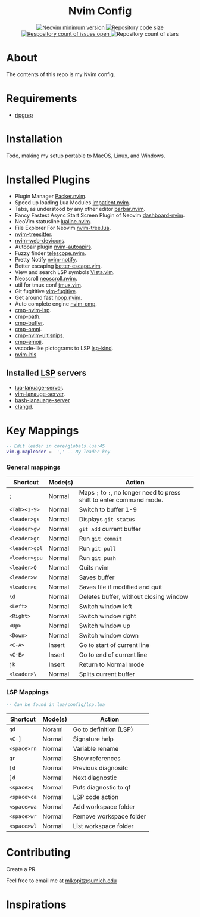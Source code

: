 <div align="center">
  <h1>Nvim Config</h1>
  <a href="https://github.com/neovim/neovim/releases/tag/stable">
    <img 
      src="https://img.shields.io/badge/Neovim-0.8.0-blueviolet.svg?style=flat-square&logo=Neovim&logoColor=green" 
      alt="Neovim minimum version"/>
  </a>
  <a>
    <img 
      src="https://img.shields.io/github/languages/code-size/maxkopitz/nvim-config" 
      alt="Repository code size" />
  </a>
  <a href="https://github.com/maxkopitz/nvim-config/">
    <img 
      src="https://img.shields.io/github/issues/maxkopitz/nvim-config" 
      alt="Respository count of issues open" />
  </a>
  <a>
    <img 
      src="https://img.shields.io/github/stars/maxkopitz/nvim-config" 
      alt="Repository count of stars" />
  </a>
</div>

# About 

The contents of this repo is my Nvim config.

# Requirements
- [ripgrep](https://github.com/BurntSushi/ripgrep)
# Installation 

Todo, making my setup portable to MacOS, Linux, and Windows.

# Installed Plugins 

- Plugin Manager [Packer.nvim](https://github.com/wbthomason/packer.nvim).
- Speed up loading Lua Modules [impatient.nvim](https://github.com/lewis6991/impatient.nvim).
- Tabs, as understood by any other editor [barbar.nvim](https://github.com/akinsho/bufferline.nvim).
- Fancy Fastest Async Start Screen Plugin of Neovim [dashboard-nvim](https://github.com/glepnir/dashboard-nvim).
- NeoVim statusline [lualine.nvim](https://github.com/nvim-lualine/lualine.nvim).
- File Explorer For Neovim [nvim-tree.lua](https://github.com/kyazdani42/nvim-tree.lua).
- [nvim-treesitter](https://github.com/nvim-treesitter/nvim-treesitter).
- [nvim-web-devicons](https://github.com/kyazdani42/nvim-web-devicons).
- Autopair plugin [nvim-autoapirs](https://github.com/windwp/nvim-autopairs).
- Fuzzy finder [telescope.nvim](https://github.com/nvim-telescope/telescope.nvim).
- Pretty Notify [nvim-notify](https://github.com/rcarriga/nvim-notify).
- Better escaping [better-escape.vim](https://github.com/nvim-zh/better-escape.vim).
- View and search LSP symbols [Vista.vim](https://github.com/liuchengxu/vista.vim).
- Neoscroll [neoscroll.nvim](https://github.com/karb94/neoscroll.nvim).
- util for tmux conf [tmux.vim](https://github.com/tmux-plugins/vim-tmux).
- Git fugititive [vim-fugitive](https://github.com/tpope/vim-fugitive).
- Get around fast [hoop.nvim](https://github.com/phaazon/hop.nvim).
- Auto complete engine [nvim-cmp](https://github.com/hrsh7th/nvim-cmp).
- [cmp-nvim-lsp](https://github.com/hrsh7th/cmp-nvim-lsp).
- [cmp-path](https://github.com/hrsh7th/cmp-path).
- [cmp-buffer](https://github.com/hrsh7th/cmp-buffer).
- [cmp-omni](https://github.com/hrsh7th/cmp-omni).
- [cmp-nvim-ultisnips](https://github.com/quangnguyen30192/cmp-nvim-ultisnips).
- [cmp-emoji](https://github.com/hrsh7th/cmp-emoji).
- vscode-like pictograms to LSP [lsp-kind](https://github.com/onsails/lspkind.nvim).
- [nvim-hls](https://github.com/kevinhwang91/nvim-hlslens#minimal-configuration)

## Installed [LSP](https://microsoft.github.io/language-server-protocol/) servers 
- [lua-lanuage-server](https://github.com/sumneko/lua-language-server).
- [vim-lanauge-server](https://github.com/iamcco/vim-language-server).
- [bash-lanauage-server](https://github.com/bash-lsp/bash-language-server)
- [clangd](https://clangd.llvm.org/installation.html).
# Key Mappings
``` lua 
-- Edit leader in core/globals.lua:45
vim.g.mapleader =  ',' -- My leader key
```
### General mappings 
| Shortcut       | Mode(s) | Action |
| --------       | ----    | -----  |
| `;`            | Normal  | Maps `;` to `:`, no longer need to press shift to enter command mode. |
| `<Tab><1-9>`   | Normal  | Switch to buffer 1-9 |
| `<leader>gs`   | Normal  | Displays `git status`  |
| `<leader>gw`   | Normal  | `git add` current buffer | 
| `<leader>gc`   | Normal  | Run `git commit`   |
| `<leader>gpl`  | Normal  | Run `git pull`     |
| `<leader>gpu`  | Normal  | Run `git push`     |
| `<leader>Q`    | Normal  |  Quits nvim    |
| `<leader>w`    | Normal  | Saves buffer   | 
| `<leader>q`    | Normal  | Saves file if modified and quit | 
| `\d`           | Normal  | Deletes buffer, without closing window |
| `<Left>`       | Normal  | Switch window left | 
| `<Right>`      | Normal  | Switch window right | 
| `<Up>`         | Normal  | Switch window up | 
| `<Down>`       | Normal  | Switch window down | 
| `<C-A>`        | Insert  | Go to start of current line |
| `<C-E>`        | Insert  | Go to end of current line |
| `jk`           | Insert  | Return to Normal mode | 
| `<leader>\`    | Normal  | Splits current buffer |

### LSP Mappings 
```lua
-- Can be found in lua/config/lsp.lua
```
| Shortcut       | Mode(s) | Action |
| --------       | ----    | -----  |
| `gd`           | Noraml  | Go to definition (LSP) |
| `<C-]`         | Normal  | Signature help | 
| `<space>rn`    | Normal  | Variable rename | 
| `gr`           | Normal  | Show references | 
| `[d`           | Normal  | Previous diagnositc | 
| `]d`           | Normal  | Next diagnostic | 
| `<space>q`     | Normal  | Puts diagnostic to qf  |
| `<space>ca`    | Normal  | LSP code action | 
| `<space>wa`    | Normal  | Add workspace folder |
| `<space>wr`    | Normal  | Remove workspace folder |
| `<space>wl`    | Normal  | List workspace folder |

# Contributing 
Create a PR. 

Feel free to email me at <mlkopitz@umich.edu>

# Inspirations 
